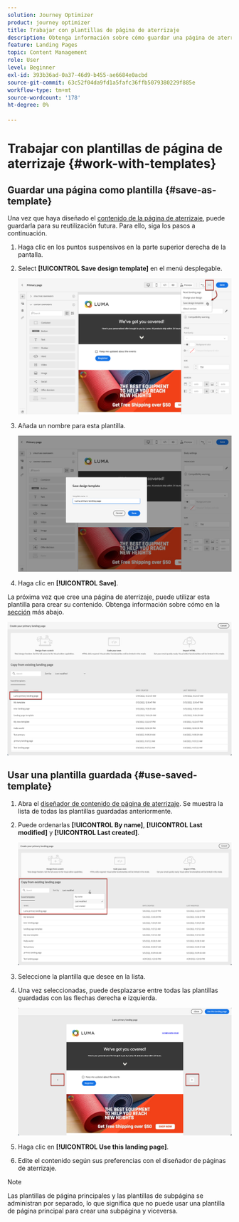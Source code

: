```yaml
---
solution: Journey Optimizer
product: journey optimizer
title: Trabajar con plantillas de página de aterrizaje
description: Obtenga información sobre cómo guardar una página de aterrizaje como plantilla y reutilizarla en Journey Optimizer
feature: Landing Pages
topic: Content Management
role: User
level: Beginner
exl-id: 393b36ad-0a37-46d9-b455-ae6684e0acbd
source-git-commit: 63c52f04da9fd1a5fafc36ffb5079380229f885e
workflow-type: tm+mt
source-wordcount: '178'
ht-degree: 0%

---
```


# Trabajar con plantillas de página de aterrizaje {#work-with-templates}

## Guardar una página como plantilla {#save-as-template}

Una vez que haya diseñado el [contenido de la página de aterrizaje](lp-content.md), puede guardarla para su reutilización futura. Para ello, siga los pasos a continuación.

1. Haga clic en los puntos suspensivos en la parte superior derecha de la pantalla.

1. Select **[!UICONTROL Save design template]** en el menú desplegable.

   ![](assets/lp_designer-save-template.png)

1. Añada un nombre para esta plantilla.

   ![](assets/lp_designer-template-name.png)

1. Haga clic en **[!UICONTROL Save]**.

La próxima vez que cree una página de aterrizaje, puede utilizar esta plantilla para crear su contenido. Obtenga información sobre cómo en la [sección](#use-saved-template) más abajo.

![](assets/lp_designer-saved-template.png)

## Usar una plantilla guardada {#use-saved-template}

1. Abra el [diseñador de contenido de página de aterrizaje](design-lp.md). Se muestra la lista de todas las plantillas guardadas anteriormente.

1. Puede ordenarlas **[!UICONTROL By name]**, **[!UICONTROL Last modified]** y **[!UICONTROL Last created]**.

   ![](assets/lp_designer-saved-templates.png)

1. Seleccione la plantilla que desee en la lista.

1. Una vez seleccionadas, puede desplazarse entre todas las plantillas guardadas con las flechas derecha e izquierda.

   ![](assets/lp_designer-saved-templates-navigate.png)

1. Haga clic en **[!UICONTROL Use this landing page]**.

1. Edite el contenido según sus preferencias con el diseñador de páginas de aterrizaje.

>[!NOTE]
>
>Las plantillas de página principales y las plantillas de subpágina se administran por separado, lo que significa que no puede usar una plantilla de página principal para crear una subpágina y viceversa.
